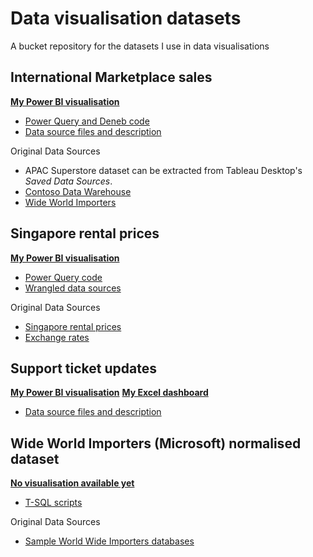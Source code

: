 # Data visualisation datasets
A bucket repository for the datasets I use in data visualisations

## International Marketplace sales
**[My Power BI visualisation](https://community.powerbi.com/t5/Data-Stories-Gallery/International-Marketplace-profit-report-using-Python-and-Deneb/m-p/2480550#M7154)**
* [Power Query and Deneb code](https://github.com/datamesse/data-visualisation-datasets/blob/main/International%20Marketplace%20sales/Power%20Query%20and%20Deneb%20code.md)
* [Data source files and description](https://github.com/datamesse/data-visualisation-datasets/tree/main/International%20Marketplace%20sales)

Original Data Sources
* APAC Superstore dataset can be extracted from Tableau Desktop's *Saved Data Sources*.
* [Contoso Data Warehouse](https://www.microsoft.com/en-us/download/details.aspx?id=18279)
* [Wide World Importers](https://github.com/Microsoft/sql-server-samples/releases/tag/wide-world-importers-v1.0)

## Singapore rental prices
**[My Power BI visualisation](https://community.powerbi.com/t5/Data-Stories-Gallery/Quarterly-Singapore-median-rental-prices-by-currency/m-p/2125424)**
* [Power Query code](https://github.com/datamesse/data-visualisation-datasets/tree/main/Singapore%20rental%20prices)
* [Wrangled data sources](https://github.com/datamesse/data-visualisation-datasets/raw/main/Singapore%20rental%20prices/Singapore%20rental%20prices.xlsx)

Original Data Sources
* [Singapore rental prices](https://data.gov.sg/dataset/median-rent-by-town-and-flat-type)
* [Exchange rates](https://www.ofx.com/en-us/forex-news/historical-exchange-rates/)

## Support ticket updates
**[My Power BI visualisation](https://community.powerbi.com/t5/Data-Stories-Gallery/Follow-the-sun-customer-service-support/m-p/2168279)**
**[My Excel dashboard](https://datamesse.github.io/#/project/ExcelCustomerSupportAgentPerformance)**
* [Data source files and description](https://github.com/datamesse/data-visualisation-datasets/tree/main/Support%20ticket%20updates)

## Wide World Importers (Microsoft) normalised dataset
**[No visualisation available yet](https://github.com/datamesse/data-visualisation-datasets)**
* [T-SQL scripts](https://github.com/datamesse/data-visualisation-datasets/tree/main/Wide%20World%20Importers)

Original Data Sources
* [Sample World Wide Importers databases](https://github.com/Microsoft/sql-server-samples/releases/tag/wide-world-importers-v1.0)